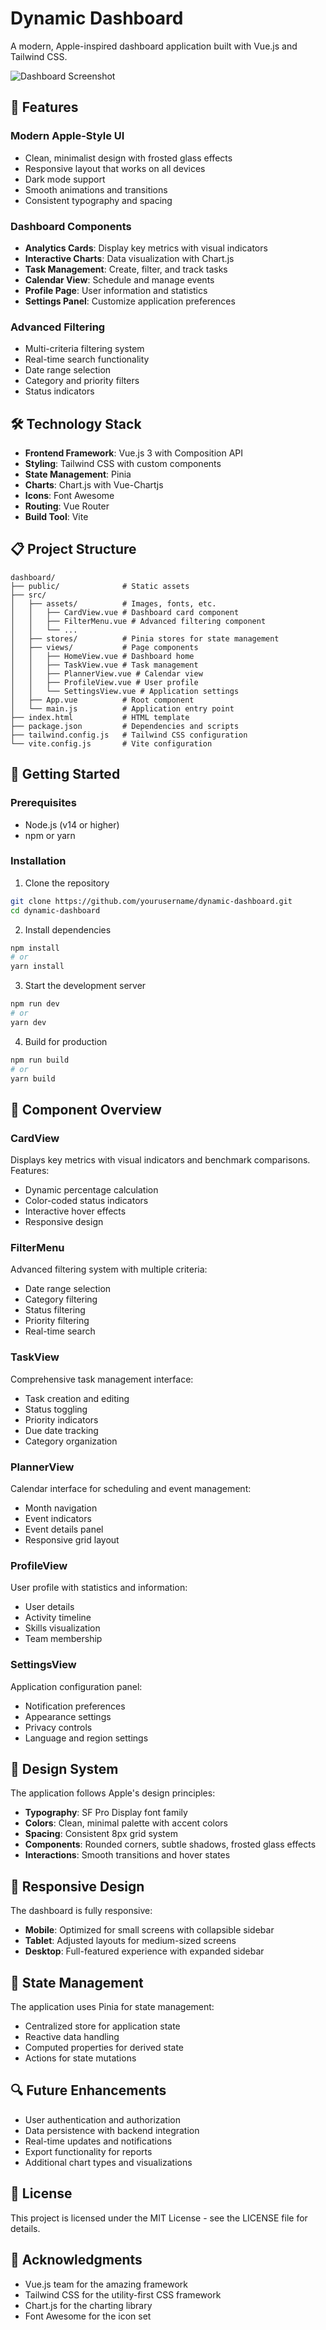 # Dynamic Dashboard

A modern, Apple-inspired dashboard application built with Vue.js and Tailwind CSS.

![Dashboard Screenshot](screenshot.png)

## 🌟 Features

### Modern Apple-Style UI

- Clean, minimalist design with frosted glass effects
- Responsive layout that works on all devices
- Dark mode support
- Smooth animations and transitions
- Consistent typography and spacing

### Dashboard Components

- **Analytics Cards**: Display key metrics with visual indicators
- **Interactive Charts**: Data visualization with Chart.js
- **Task Management**: Create, filter, and track tasks
- **Calendar View**: Schedule and manage events
- **Profile Page**: User information and statistics
- **Settings Panel**: Customize application preferences

### Advanced Filtering

- Multi-criteria filtering system
- Real-time search functionality
- Date range selection
- Category and priority filters
- Status indicators

## 🛠️ Technology Stack

- **Frontend Framework**: Vue.js 3 with Composition API
- **Styling**: Tailwind CSS with custom components
- **State Management**: Pinia
- **Charts**: Chart.js with Vue-Chartjs
- **Icons**: Font Awesome
- **Routing**: Vue Router
- **Build Tool**: Vite

## 📋 Project Structure

```
dashboard/
├── public/              # Static assets
├── src/
│   ├── assets/          # Images, fonts, etc.
│   │   ├── CardView.vue # Dashboard card component
│   │   ├── FilterMenu.vue # Advanced filtering component
│   │   └── ...
│   ├── stores/          # Pinia stores for state management
│   ├── views/           # Page components
│   │   ├── HomeView.vue # Dashboard home
│   │   ├── TaskView.vue # Task management
│   │   ├── PlannerView.vue # Calendar view
│   │   ├── ProfileView.vue # User profile
│   │   └── SettingsView.vue # Application settings
│   ├── App.vue          # Root component
│   └── main.js          # Application entry point
├── index.html           # HTML template
├── package.json         # Dependencies and scripts
├── tailwind.config.js   # Tailwind CSS configuration
└── vite.config.js       # Vite configuration
```

## 🚀 Getting Started

### Prerequisites

- Node.js (v14 or higher)
- npm or yarn

### Installation

1. Clone the repository

```bash
git clone https://github.com/yourusername/dynamic-dashboard.git
cd dynamic-dashboard
```

2. Install dependencies

```bash
npm install
# or
yarn install
```

3. Start the development server

```bash
npm run dev
# or
yarn dev
```

4. Build for production

```bash
npm run build
# or
yarn build
```

## 🧩 Component Overview

### CardView

Displays key metrics with visual indicators and benchmark comparisons. Features:

- Dynamic percentage calculation
- Color-coded status indicators
- Interactive hover effects
- Responsive design

### FilterMenu

Advanced filtering system with multiple criteria:

- Date range selection
- Category filtering
- Status filtering
- Priority filtering
- Real-time search

### TaskView

Comprehensive task management interface:

- Task creation and editing
- Status toggling
- Priority indicators
- Due date tracking
- Category organization

### PlannerView

Calendar interface for scheduling and event management:

- Month navigation
- Event indicators
- Event details panel
- Responsive grid layout

### ProfileView

User profile with statistics and information:

- User details
- Activity timeline
- Skills visualization
- Team membership

### SettingsView

Application configuration panel:

- Notification preferences
- Appearance settings
- Privacy controls
- Language and region settings

## 🎨 Design System

The application follows Apple's design principles:

- **Typography**: SF Pro Display font family
- **Colors**: Clean, minimal palette with accent colors
- **Spacing**: Consistent 8px grid system
- **Components**: Rounded corners, subtle shadows, frosted glass effects
- **Interactions**: Smooth transitions and hover states

## 📱 Responsive Design

The dashboard is fully responsive:

- **Mobile**: Optimized for small screens with collapsible sidebar
- **Tablet**: Adjusted layouts for medium-sized screens
- **Desktop**: Full-featured experience with expanded sidebar

## 🔄 State Management

The application uses Pinia for state management:

- Centralized store for application state
- Reactive data handling
- Computed properties for derived state
- Actions for state mutations

## 🔍 Future Enhancements

- User authentication and authorization
- Data persistence with backend integration
- Real-time updates and notifications
- Export functionality for reports
- Additional chart types and visualizations

## 📄 License

This project is licensed under the MIT License - see the LICENSE file for details.

## 👏 Acknowledgments

- Vue.js team for the amazing framework
- Tailwind CSS for the utility-first CSS framework
- Chart.js for the charting library
- Font Awesome for the icon set
